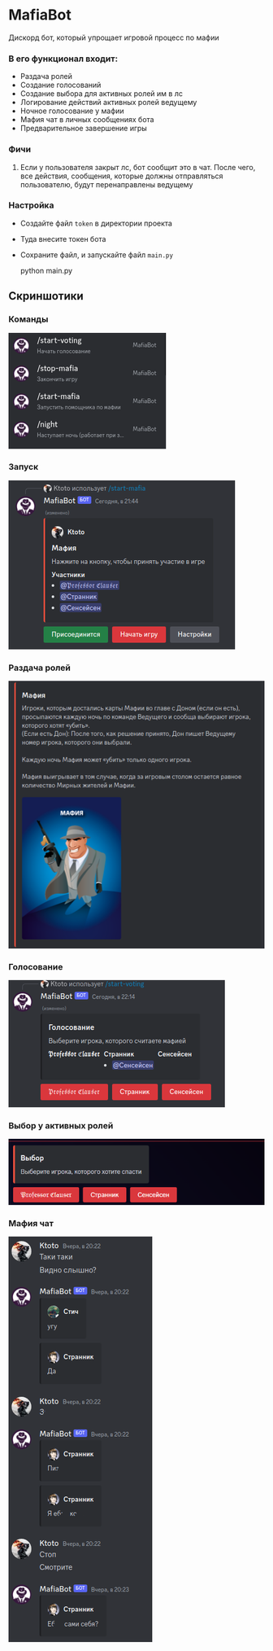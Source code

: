 # MafiaBot
Дискорд бот, который упрощает игровой процесс по мафии

### В его функционал входит:
- Раздача ролей
- Создание голосований
- Создание выбора для активных ролей им в лс 
- Логирование действий активных ролей ведущему
- Ночное голосование у мафии
- Мафия чат в личных сообщениях бота
- Предварительное завершение игры

### Фичи
1) Если у пользователя закрыт лс, бот сообщит это в чат. После чего, все действия, сообщения, которые должны отправляться пользователю, будут перенаправлены ведущему

### Настройка
- Создайте файл `token` в директории проекта
- Туда внесите токен бота
- Сохраните файл, и запускайте файл `main.py`


    python main.py


## Скриншотики
### Команды
<img src="./readme/slash-commands.png"><br>
### Запуск
<img src="./readme/start.png"><br>
### Раздача ролей
<img src="./readme/role.png"><br>
### Голосование
<img src="./readme/start-voting.png"><br>
### Выбор у активных ролей
<img src="./readme/active-role.png"><br>
### Мафия чат
<img src="./readme/mafia-chat.png">